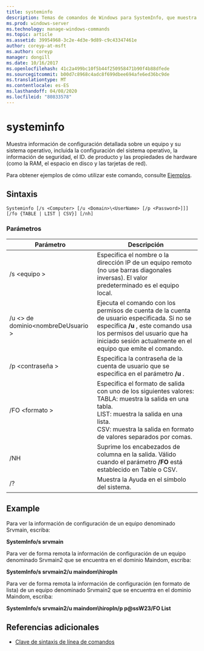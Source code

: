 ```yaml
---
title: systeminfo
description: Temas de comandos de Windows para SystemInfo, que muestra información de configuración detallada sobre un equipo y su sistema operativo, incluida la configuración del sistema operativo, la información de seguridad, el ID. de producto y las propiedades de hardware (como la RAM, el espacio en disco y las tarjetas de red).
ms.prod: windows-server
ms.technology: manage-windows-commands
ms.topic: article
ms.assetid: 39954968-3c2e-4d3e-9d89-c9c43347461e
author: coreyp-at-msft
ms.author: coreyp
manager: dongill
ms.date: 10/16/2017
ms.openlocfilehash: 41c2a499bc10f5b44f250958471b90f4b88dfede
ms.sourcegitcommit: b00d7c8968c4adc8f699dbee694afe6ed36bc9de
ms.translationtype: MT
ms.contentlocale: es-ES
ms.lasthandoff: 04/08/2020
ms.locfileid: "80833578"
---
```

# <a name="systeminfo"></a>systeminfo

Muestra información de configuración detallada sobre un equipo y su sistema operativo, incluida la configuración del sistema operativo, la información de seguridad, el ID. de producto y las propiedades de hardware (como la RAM, el espacio en disco y las tarjetas de red).

Para obtener ejemplos de cómo utilizar este comando, consulte [Ejemplos](#BKMK_examples).

## <a name="syntax"></a>Sintaxis

```
Systeminfo [/s <Computer> [/u <Domain>\<UserName> [/p <Password>]]] [/fo {TABLE | LIST | CSV}] [/nh]
```

### <a name="parameters"></a>Parámetros

|Parámetro|Descripción|
|---------|-----------|
|/s \<equipo >|Especifica el nombre o la dirección IP de un equipo remoto (no use barras diagonales inversas). El valor predeterminado es el equipo local.|
|/u \<> de dominio\<nombreDeUsuario >|Ejecuta el comando con los permisos de cuenta de la cuenta de usuario especificada. Si no se especifica **/u** , este comando usa los permisos del usuario que ha iniciado sesión actualmente en el equipo que emite el comando.|
|/p \<contraseña >|Especifica la contraseña de la cuenta de usuario que se especifica en el parámetro **/u** .|
|/FO \<formato >|Especifica el formato de salida con uno de los siguientes valores:</br>TABLA: muestra la salida en una tabla.</br>LIST: muestra la salida en una lista.</br>CSV: muestra la salida en formato de valores separados por comas.|
|/NH|Suprime los encabezados de columna en la salida. Válido cuando el parámetro **/FO** está establecido en Table o CSV.|
|/?|Muestra la Ayuda en el símbolo del sistema.|

## <a name="examples"></a><a name=BKMK_examples></a>Example

Para ver la información de configuración de un equipo denominado Srvmain, escriba:

**SystemInfo/s srvmain**

Para ver de forma remota la información de configuración de un equipo denominado Srvmain2 que se encuentra en el dominio Maindom, escriba:

**SystemInfo/s srvmain2/u maindom\hiropln**

Para ver de forma remota la información de configuración (en formato de lista) de un equipo denominado Srvmain2 que se encuentra en el dominio Maindom, escriba:

**SystemInfo/s srvmain2/u maindom\hiropln/p p@ssW23/FO List**

## <a name="additional-references"></a>Referencias adicionales

- [Clave de sintaxis de línea de comandos](command-line-syntax-key.md)